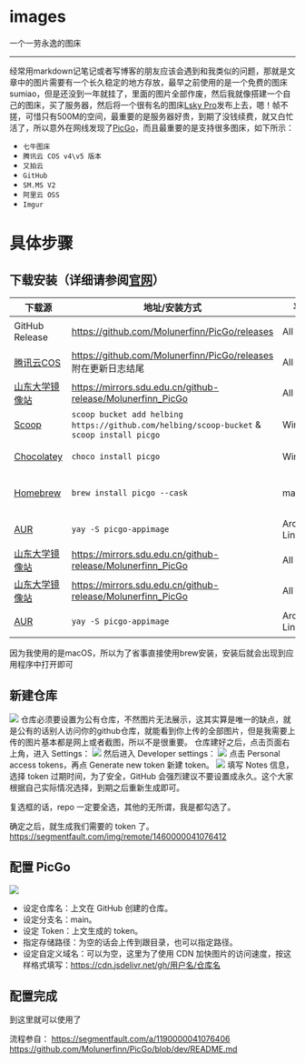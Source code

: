 # images
一个一劳永逸的图床

---

经常用markdown记笔记或者写博客的朋友应该会遇到和我类似的问题，那就是文章中的图片需要有一个长久稳定的地方存放，最早之前使用的是一个免费的图床sumiao，但是还没到一年就挂了，里面的图片全部作废，然后我就像搭建一个自己的图床，买了服务器，然后将一个很有名的图床[Lsky Pro](https://www.lsky.pro/)发布上去，嗯！帧不搓，可惜只有500M的空间，最重要的是服务器好贵，到期了没钱续费，就又白忙活了，所以意外在网线发现了[PicGo](https://github.com/Molunerfinn/PicGo)，而且最重要的是支持很多图床，如下所示：

- `七牛图床`
- `腾讯云 COS v4\v5 版本`
- `又拍云`
- `GitHub`
- `SM.MS V2`
- `阿里云 OSS`
- `Imgur`

# 具体步骤

## 下载安装（详细请参阅[官网](https://github.com/Molunerfinn/PicGo)）

| 下载源  | 地址/安装方式  | 平台 | 备注  |
|---|---|---|---|
| GitHub Release  | https://github.com/Molunerfinn/PicGo/releases | All | 国内下载速度可能会慢 |
| [腾讯云COS](https://cloud.tencent.com/product/cos)  | https://github.com/Molunerfinn/PicGo/releases 附在更新日志结尾 | All | 感谢 [腾讯云COS](https://cloud.tencent.com/product/cos) 提供的赞助支持 |
| [山东大学镜像站](https://mirrors.sdu.edu.cn/) | https://mirrors.sdu.edu.cn/github-release/Molunerfinn_PicGo | All | 感谢 [山东大学镜像站](https://mirrors.sdu.edu.cn/) 提供的镜像支持 |
| [Scoop](https://scoop.sh/) | `scoop bucket add helbing https://github.com/helbing/scoop-bucket` & `scoop install picgo` | Windows | 感谢 @helbing 的贡献 |
| [Chocolatey](https://chocolatey.org/) | `choco install picgo` | Windows | 感谢 @iYato 的贡献 |
| [Homebrew](https://brew.sh/) | `brew install picgo --cask` | macOS | 感谢 @womeimingzi11 的贡献 |
| [AUR](https://aur.archlinux.org/packages/yay) | `yay -S picgo-appimage` | Arch-Linux | 感谢 @houbaron 的贡献 |
| [山东大学镜像站](https://mirrors.sdu.edu.cn/) | https://mirrors.sdu.edu.cn/github-release/Molunerfinn_PicGo | All | 感谢 [山东大学镜像站](https://mirrors.sdu.edu.cn/) 提供的镜像支持 |
| [山东大学镜像站](https://mirrors.sdu.edu.cn/) | https://mirrors.sdu.edu.cn/github-release/Molunerfinn_PicGo | All | 感谢 [山东大学镜像站](https://mirrors.sdu.edu.cn/) 提供的镜像支持 |
| [AUR](https://aur.archlinux.org/packages/yay) | `yay -S picgo-appimage` | Arch-Linux | 感谢 @houbaron 的贡献 |

因为我使用的是macOS，所以为了省事直接使用brew安装，安装后就会出现到应用程序中打开即可

## 新建仓库
![](https://segmentfault.com/img/remote/1460000041076408)
仓库必须要设置为公有仓库，不然图片无法展示，这其实算是唯一的缺点，就是公有的话别人访问你的github仓库，就能看到你上传的全部图片，但是我需要上传的图片基本都是网上或者截图，所以不是很重要。
仓库建好之后，点击页面右上角，进入 Settings：
![](https://segmentfault.com/img/remote/1460000041076409)
然后进入 Developer settings：
![](https://segmentfault.com/img/remote/1460000041076410)
点击 Personal access tokens，再点 Generate new token 新建 token。
![](https://segmentfault.com/img/remote/1460000041076411)
填写 Notes 信息，选择 token 过期时间，为了安全，GitHub 会强烈建议不要设置成永久。这个大家根据自己实际情况选择，到期之后重新生成即可。

复选框的话，repo 一定要全选，其他的无所谓，我是都勾选了。

确定之后，就生成我们需要的 token 了。
https://segmentfault.com/img/remote/1460000041076412

## 配置 PicGo
![](https://segmentfault.com/img/remote/1460000041076413)
- 设定仓库名：上文在 GitHub 创建的仓库。
- 设定分支名：main。
- 设定 Token：上文生成的 token。
- 指定存储路径：为空的话会上传到跟目录，也可以指定路径。
- 设定自定义域名：可以为空，这里为了使用 CDN 加快图片的访问速度，按这样格式填写：https://cdn.jsdelivr.net/gh/用户名/仓库名

## 配置完成
到这里就可以使用了

流程参自：
https://segmentfault.com/a/1190000041076406
https://github.com/Molunerfinn/PicGo/blob/dev/README.md
